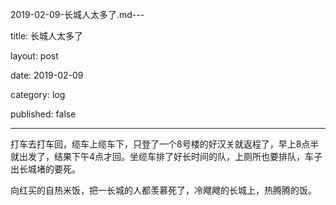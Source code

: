 2019-02-09-长城人太多了.md---

title: 长城人太多了

layout: post

date: 2019-02-09

category: log

published: false

---

打车去打车回，缆车上缆车下，只登了一个8号楼的好汉关就返程了，早上8点半就出发了，结果下午4点才回。坐缆车排了好长时间的队，上厕所也要排队，车子出长城堵的要死。

向红买的自热米饭，把一长城的人都羡慕死了，冷飕飕的长城上，热腾腾的饭。
